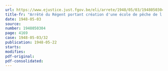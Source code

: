 ```yaml
---
url: https://www.ejustice.just.fgov.be/eli/arrete/1948/05/03/1948050304/justel
title-fr: "Arrêté du Régent portant création d'une école de pêche de l'Etat à Heist-sur-Mer"
date: 1948-05-03
source:
number: 1948050304
page: 4169
case: 1948-05-03/32
publication: 1948-05-22
starts:
modifies:
pdf-original:
pdf-consolidated:
---
```


